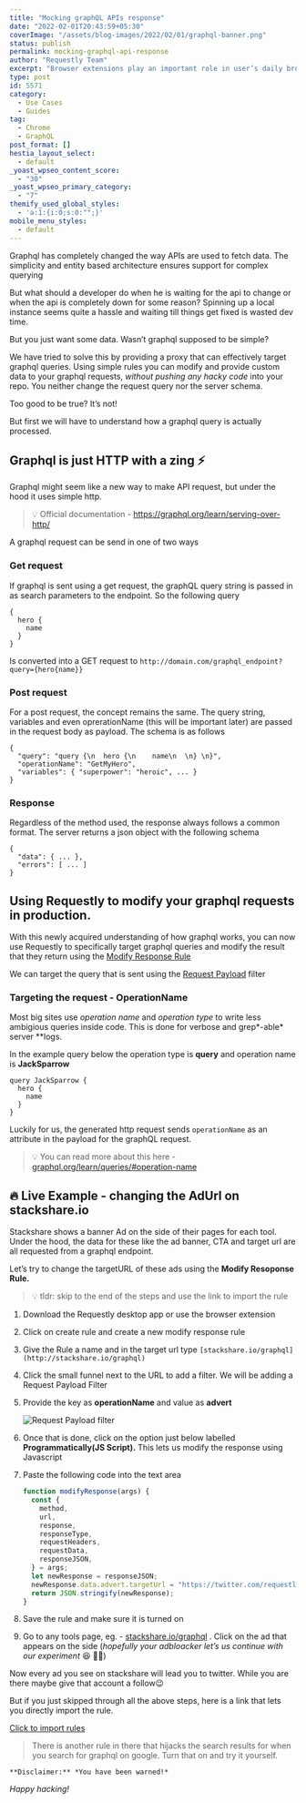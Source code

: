 ```yaml
---
title: "Mocking graphQL APIs response"
date: "2022-02-01T20:43:59+05:30"
coverImage: "/assets/blog-images/2022/02/01/graphql-banner.png"
status: publish
permalink: mocking-graphql-api-response
author: "Requestly Team"
excerpt: "Browser extensions play an important role in user’s daily browsing activity and other interactions with browser. Believe it or not, everyone has a list of favourite browser extensions and rarely you will find someone with no extensions installed in his browser. Essentially, browser extensions make your browsers more powerful and feature rich."
type: post
id: 5571
category:
  - Use Cases
  - Guides
tag:
  - Chrome
  - GraphQL
post_format: []
hestia_layout_select:
  - default
_yoast_wpseo_content_score:
  - "30"
_yoast_wpseo_primary_category:
  - "7"
themify_used_global_styles:
  - 'a:1:{i:0;s:0:"";}'
mobile_menu_styles:
  - default
---
```


Graphql has completely changed the way APIs are used to fetch data. The simplicity and entity based architecture ensures support for complex querying

But what should a developer do when he is waiting for the api to change or when the api is completely down for some reason? Spinning up a local instance seems quite a hassle and waiting till things get fixed is wasted dev time.

But you just want some data. Wasn’t graphql supposed to be simple?

We have tried to solve this by providing a proxy that can effectively target graphql queries. Using simple rules you can modify and provide custom data to your graphql requests, _without pushing any hacky code_ into your repo. You neither change the request query nor the server schema.

Too good to be true? It’s not!

But first we will have to understand how a graphql query is actually processed.

## Graphql is just HTTP with a zing ⚡

Graphql might seem like a new way to make API request, but under the hood it uses simple http.

> 💡 Official documentation - https://graphql.org/learn/serving-over-http/

A graphql request can be send in one of two ways

### Get request

If graphql is sent using a get request, the graphQL query string is passed in as search parameters to the endpoint. So the following query

```
{
  hero {
    name
  }
}

```

Is converted into a GET request to `http://domain.com/graphql_endpoint?query={hero{name}}`

### Post request

For a post request, the concept remains the same. The query string, variables and even oprerationName (this will be important later) are passed in the request body as payload. The schema is as follows

```
{
  "query": "query {\n  hero {\n    name\n  \n} \n}",
  "operationName": "GetMyHero",
  "variables": { "superpower": "heroic", ... }
}
```

### Response

Regardless of the method used, the response always follows a common format. The server returns a json object with the following schema

```
{
  "data": { ... },
  "errors": [ ... ]
}

```

## Using Requestly to modify your graphql requests in production.

With this newly acquired understanding of how graphql works, you can now use Requestly to specifically target graphql queries and modify the result that they return using the [Modify Response Rule](https://requestly.io/feature/modify-response/)

We can target the query that is sent using the [Request Payload](https://requestly.io/feature/modify-response/) filter

### Targeting the request - OperationName

Most big sites use _operation name_ and _operation type_ to write less ambigious queries inside code. This is done for verbose and grep*-able* server \*\*logs.

In the example query below the operation type is **query** and operation name is **JackSparrow**

```
query JackSparrow {
  hero {
    name
  }
}
```

Luckily for us, the generated http request sends `operationName` as an attribute in the payload for the graphQL request.

> 💡 You can read more about this here - [graphql.org/learn/queries/#operation-name](https://graphql.org/learn/queries/#operation-name)

## 🔥 Live Example - changing the AdUrl on stackshare.io

Stackshare shows a banner Ad on the side of their pages for each tool. Under the hood, the data for these like the ad banner, CTA and target url are all requested from a graphql endpoint.

Let’s try to change the targetURL of these ads using the **Modify Resoponse Rule.**

> 💡 tldr: skip to the end of the steps and use the link to import the rule

1. Download the Requestly desktop app or use the browser extension
2. Click on create rule and create a new modify response rule
3. Give the Rule a name and in the target url type `[stackshare.io/graphql](http://stackshare.io/graphql)`
4. Click the small funnel next to the URL to add a filter. We will be adding a Request Payload Filter
5. Provide the key as **operationName** and value as **advert**

   ![Request Payload filter](/assets/blog-images/2022/02/01/request=payload-filter.png)

6. Once that is done, click on the option just below labelled **Programmatically(JS Script).** This lets us modify the response using Javascript
7. Paste the following code into the text area

   ```jsx
   function modifyResponse(args) {
     const {
       method,
       url,
       response,
       responseType,
       requestHeaders,
       requestData,
       responseJSON,
     } = args;
     let newResponse = responseJSON;
     newResponse.data.advert.targetUrl = "https://twitter.com/requestlyio";
     return JSON.stringify(newResponse);
   }
   ```

8. Save the rule and make sure it is turned on
9. Go to any tools page, eg. - [stackshare.io/graphql](https://stackshare.io/graphql) . Click on the ad that appears on the side (_hopefully your adbloacker let’s us continue with our experiment_ 😆 🤞🏻)

Now every ad you see on stackshare will lead you to twitter. While you are there maybe give that account a follow😉

But if you just skipped through all the above steps, here is a link that lets you directly import the rule.

[Click to import rules](https://app.requestly.io/rules/#sharedList/1643718676532-Modify-GraphQL-Response)

> There is another rule in there that hijacks the search results for when you search for graphql on google. Turn that on and try it yourself.

    **Disclaimer:** *You have been warned!*

_Happy hacking!_
